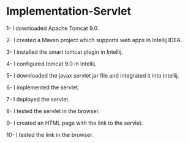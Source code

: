 # Implementation-Servlet

1-  I downloaded Apache Tomcat 9.0.

2-  I created a Maven project which supports web apps in Intellij IDEA.

3-  I installed the smart tomcat plugin in Intellij.

4-	I configured tomcat 9.0 in Intellij.

5-	I downloaded the javax servlet jar file and integrated it into Intellij.

6-	I implemented the servlet.

7-	I deployed the servlet.

8-	I tested the servlet in the browser.

9-	I created an HTML page with the link to the servlet.

10-	I tested the link in the browser.
